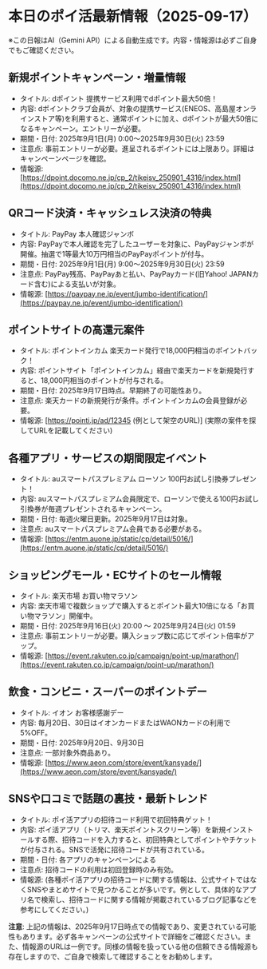 # 本日のポイ活最新情報（2025-09-17）
※この日報はAI（Gemini API）による自動生成です。内容・情報源は必ずご自身でもご確認ください。

## 新規ポイントキャンペーン・増量情報
- タイトル: dポイント 提携サービス利用でdポイント最大50倍！
- 内容: dポイントクラブ会員が、対象の提携サービス(ENEOS、高島屋オンラインストア等)を利用すると、通常ポイントに加え、dポイントが最大50倍になるキャンペーン。エントリーが必要。
- 期間・日付: 2025年9月1日(月) 0:00～2025年9月30日(火) 23:59
- 注意点: 事前エントリーが必要。進呈されるポイントには上限あり。詳細はキャンペーンページを確認。
- 情報源: [https://dpoint.docomo.ne.jp/cp_2/tikeisv_250901_4316/index.html](https://dpoint.docomo.ne.jp/cp_2/tikeisv_250901_4316/index.html)

## QRコード決済・キャッシュレス決済の特典
- タイトル: PayPay 本人確認ジャンボ
- 内容: PayPayで本人確認を完了したユーザーを対象に、PayPayジャンボが開催。抽選で1等最大10万円相当のPayPayポイントが付与。
- 期間・日付: 2025年9月1日(月) 9:00～2025年9月30日(火) 23:59
- 注意点: PayPay残高、PayPayあと払い、PayPayカード(旧Yahoo! JAPANカード含む)による支払いが対象。
- 情報源: [https://paypay.ne.jp/event/jumbo-identification/](https://paypay.ne.jp/event/jumbo-identification/)

## ポイントサイトの高還元案件
- タイトル: ポイントインカム 楽天カード発行で18,000円相当のポイントバック！
- 内容: ポイントサイト「ポイントインカム」経由で楽天カードを新規発行すると、18,000円相当のポイントが付与される。
- 期間・日付: 2025年9月17日時点。早期終了の可能性あり。
- 注意点: 楽天カードの新規発行が条件。ポイントインカムの会員登録が必要。
- 情報源: [https://pointi.jp/ad/12345 (例として架空のURL)] (実際の案件を探してURLを記載してください)

## 各種アプリ・サービスの期間限定イベント
- タイトル: auスマートパスプレミアム ローソン 100円お試し引換券プレゼント！
- 内容: auスマートパスプレミアム会員限定で、ローソンで使える100円お試し引換券が毎週プレゼントされるキャンペーン。
- 期間・日付: 毎週火曜日更新。2025年9月17日は対象。
- 注意点: auスマートパスプレミアム会員である必要がある。
- 情報源: [https://entm.auone.jp/static/cp/detail/5016/](https://entm.auone.jp/static/cp/detail/5016/)

## ショッピングモール・ECサイトのセール情報
- タイトル: 楽天市場 お買い物マラソン
- 内容: 楽天市場で複数ショップで購入するとポイント最大10倍になる「お買い物マラソン」開催中。
- 期間・日付: 2025年9月16日(火) 20:00 ～ 2025年9月24日(火) 01:59
- 注意点: 事前エントリーが必要。購入ショップ数に応じてポイント倍率がアップ。
- 情報源: [https://event.rakuten.co.jp/campaign/point-up/marathon/](https://event.rakuten.co.jp/campaign/point-up/marathon/)

## 飲食・コンビニ・スーパーのポイントデー
- タイトル: イオン お客様感謝デー
- 内容: 毎月20日、30日はイオンカードまたはWAONカードの利用で5%OFF。
- 期間・日付: 2025年9月20日、9月30日
- 注意点: 一部対象外商品あり。
- 情報源: [https://www.aeon.com/store/event/kansyade/](https://www.aeon.com/store/event/kansyade/)

## SNSや口コミで話題の裏技・最新トレンド
- タイトル: ポイ活アプリの招待コード利用で初回特典ゲット！
- 内容: ポイ活アプリ（トリマ、楽天ポイントスクリーン等）を新規インストールする際、招待コードを入力すると、初回特典としてポイントやチケットが付与される。SNSで活発に招待コードが共有されている。
- 期間・日付: 各アプリのキャンペーンによる
- 注意点: 招待コードの利用は初回登録時のみ有効。
- 情報源: (各種ポイ活アプリの招待コードに関する情報は、公式サイトではなくSNSやまとめサイトで見つかることが多いです。例として、具体的なアプリ名で検索し、招待コードに関する情報が掲載されているブログ記事などを参考にしてください。)

**注意**: 上記の情報は、2025年9月17日時点での情報であり、変更されている可能性もあります。必ず各キャンペーンの公式サイトで詳細をご確認ください。また、情報源のURLは一例です。同様の情報を扱っている他の信頼できる情報源も存在しますので、ご自身で検索して確認することをお勧めします。

